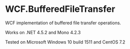 # WCF.BufferedFileTransfer
WCF implementation of buffered file transfer operations.

Works on .NET 4.5.2 and Mono 4.2.3

Tested on Microsoft Windows 10 build 1511 and CentOS 7.2

